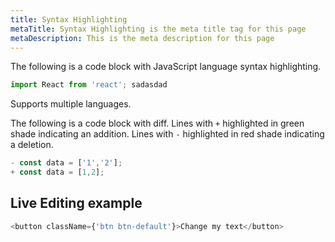 ```yaml
---
title: Syntax Highlighting
metaTitle: Syntax Highlighting is the meta title tag for this page
metaDescription: This is the meta description for this page
---
```

The following is a code block with JavaScript language syntax highlighting.

```javascript
import React from 'react'; sadasdad
```

Supports multiple languages.

The following is a code block with diff. Lines with `+` highlighted in green shade indicating an addition. Lines with `-` highlighted in red shade indicating a deletion.

```javascript
- const data = ['1','2'];
+ const data = [1,2];
```

## Live Editing example

```javascript react-live=true
<button className={'btn btn-default'}>Change my text</button>
```
